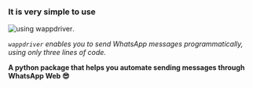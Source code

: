 ### It is very simple to use

![using wappdriver](https://raw.githubusercontent.com/aahnik/wappdriver/main/docs/images/wappdriver.png).

_`wappdriver` enables you to send WhatsApp messages programmatically, using only three lines of code._


**A python package that helps you automate sending messages through WhatsApp Web 😎**